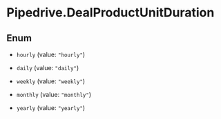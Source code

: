 # Pipedrive.DealProductUnitDuration

## Enum


* `hourly` (value: `"hourly"`)

* `daily` (value: `"daily"`)

* `weekly` (value: `"weekly"`)

* `monthly` (value: `"monthly"`)

* `yearly` (value: `"yearly"`)



